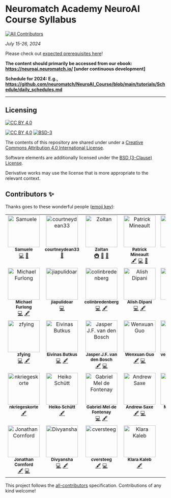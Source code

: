 # Neuromatch Academy NeuroAI Course Syllabus
<!-- ALL-CONTRIBUTORS-BADGE:START - Do not remove or modify this section -->
[![All Contributors](https://img.shields.io/badge/all_contributors-32-orange.svg?style=flat-square)](#contributors-)
<!-- ALL-CONTRIBUTORS-BADGE:END -->


*July 15-26, 2024*


Please check out [expected prerequisites here](https://github.com/NeuromatchAcademy/precourse/blob/main/prereqs/ComputationalNeuroscience.md)!

**The content should primarily be accessed from our ebook: https://neuroai.neuromatch.io/ [under continuous development]**

**Schedule for 2024: E.g., https://github.com/neuromatch/NeuroAI_Course/blob/main/tutorials/Schedule/daily_schedules.md**

---

## Licensing

[![CC BY 4.0][cc-by-image]][cc-by]

[![CC BY 4.0][cc-by-shield]][cc-by] [![BSD-3][bsd-3-shield]][bsd-3]

The contents of this repository are shared under under a [Creative Commons Attribution 4.0 International License][cc-by].

Software elements are additionally licensed under the [BSD (3-Clause) License][bsd-3].

Derivative works may use the license that is more appropriate to the relevant context.

[cc-by]: http://creativecommons.org/licenses/by/4.0/
[cc-by-image]: https://i.creativecommons.org/l/by/4.0/88x31.png
[cc-by-shield]: https://img.shields.io/badge/License-CC%20BY%204.0-lightgrey.svg

[bsd-3]: https://opensource.org/licenses/BSD-3-Clause
[bsd-3-shield]: https://img.shields.io/badge/License-BSD_3--Clause-blue.svg

## Contributors ✨

Thanks goes to these wonderful people ([emoji key](https://allcontributors.org/docs/en/emoji-key)):

<!-- ALL-CONTRIBUTORS-LIST:START - Do not remove or modify this section -->
<!-- prettier-ignore-start -->
<!-- markdownlint-disable -->
<table>
  <tbody>
    <tr>
      <td align="center" valign="top" width="14.28%"><a href="https://github.com/SamueleBolotta"><img src="https://avatars.githubusercontent.com/u/57507442?v=4?s=100" width="100px;" alt="Samuele "/><br /><sub><b>Samuele </b></sub></a><br /><a href="https://github.com/neuromatch/NeuroAI_Course/commits?author=SamueleBolotta" title="Code">💻</a> <a href="https://github.com/neuromatch/NeuroAI_Course/issues?q=author%3ASamueleBolotta" title="Bug reports">🐛</a></td>
      <td align="center" valign="top" width="14.28%"><a href="https://github.com/courtneydean33"><img src="https://avatars.githubusercontent.com/u/114959284?v=4?s=100" width="100px;" alt="courtneydean33"/><br /><sub><b>courtneydean33</b></sub></a><br /><a href="#projectManagement-courtneydean33" title="Project Management">📆</a></td>
      <td align="center" valign="top" width="14.28%"><a href="https://github.com/iamzoltan"><img src="https://avatars.githubusercontent.com/u/21369773?v=4?s=100" width="100px;" alt="Zoltan"/><br /><sub><b>Zoltan</b></sub></a><br /><a href="#infra-iamzoltan" title="Infrastructure (Hosting, Build-Tools, etc)">🚇</a> <a href="#maintenance-iamzoltan" title="Maintenance">🚧</a> <a href="https://github.com/neuromatch/NeuroAI_Course/pulls?q=is%3Apr+reviewed-by%3Aiamzoltan" title="Reviewed Pull Requests">👀</a></td>
      <td align="center" valign="top" width="14.28%"><a href="http://xcorr.dev"><img src="https://avatars.githubusercontent.com/u/3516539?v=4?s=100" width="100px;" alt="Patrick Mineault"/><br /><sub><b>Patrick Mineault</b></sub></a><br /><a href="#content-patrickmineault" title="Content">🖋</a> <a href="https://github.com/neuromatch/NeuroAI_Course/commits?author=patrickmineault" title="Code">💻</a> <a href="#design-patrickmineault" title="Design">🎨</a></td>
      <td align="center" valign="top" width="14.28%"><a href="https://github.com/glibesyck"><img src="https://avatars.githubusercontent.com/u/71762371?v=4?s=100" width="100px;" alt="glibesyck"/><br /><sub><b>glibesyck</b></sub></a><br /><a href="https://github.com/neuromatch/NeuroAI_Course/commits?author=glibesyck" title="Code">💻</a></td>
      <td align="center" valign="top" width="14.28%"><a href="http://johnmarktaylor.com"><img src="https://avatars.githubusercontent.com/u/16569815?v=4?s=100" width="100px;" alt="JohnMark Taylor"/><br /><sub><b>JohnMark Taylor</b></sub></a><br /><a href="https://github.com/neuromatch/NeuroAI_Course/commits?author=johnmarktaylor91" title="Code">💻</a> <a href="#content-johnmarktaylor91" title="Content">🖋</a></td>
      <td align="center" valign="top" width="14.28%"><a href="http://colleenjg.github.io"><img src="https://avatars.githubusercontent.com/u/26847334?v=4?s=100" width="100px;" alt="Colleen J. Gillon"/><br /><sub><b>Colleen J. Gillon</b></sub></a><br /><a href="https://github.com/neuromatch/NeuroAI_Course/commits?author=colleenjg" title="Code">💻</a> <a href="#content-colleenjg" title="Content">🖋</a></td>
    </tr>
    <tr>
      <td align="center" valign="top" width="14.28%"><a href="https://github.com/furlong-cmu"><img src="https://avatars.githubusercontent.com/u/1517692?v=4?s=100" width="100px;" alt="Michael Furlong"/><br /><sub><b>Michael Furlong</b></sub></a><br /><a href="https://github.com/neuromatch/NeuroAI_Course/commits?author=furlong-cmu" title="Code">💻</a> <a href="#content-furlong-cmu" title="Content">🖋</a></td>
      <td align="center" valign="top" width="14.28%"><a href="http://jiapulidoar.github.io"><img src="https://avatars.githubusercontent.com/u/13878096?v=4?s=100" width="100px;" alt="jiapulidoar"/><br /><sub><b>jiapulidoar</b></sub></a><br /><a href="https://github.com/neuromatch/NeuroAI_Course/commits?author=jiapulidoar" title="Code">💻</a></td>
      <td align="center" valign="top" width="14.28%"><a href="https://github.com/colinbredenberg"><img src="https://avatars.githubusercontent.com/u/32182114?v=4?s=100" width="100px;" alt="colinbredenberg"/><br /><sub><b>colinbredenberg</b></sub></a><br /><a href="https://github.com/neuromatch/NeuroAI_Course/commits?author=colinbredenberg" title="Code">💻</a> <a href="#content-colinbredenberg" title="Content">🖋</a></td>
      <td align="center" valign="top" width="14.28%"><a href="https://alishdipani.github.io/"><img src="https://avatars.githubusercontent.com/u/21101992?v=4?s=100" width="100px;" alt="Alish Dipani"/><br /><sub><b>Alish Dipani</b></sub></a><br /><a href="https://github.com/neuromatch/NeuroAI_Course/commits?author=alishdipani" title="Code">💻</a> <a href="#content-alishdipani" title="Content">🖋</a></td>
      <td align="center" valign="top" width="14.28%"><a href="https://github.com/NogaMudrik"><img src="https://avatars.githubusercontent.com/u/90283200?v=4?s=100" width="100px;" alt="Noga"/><br /><sub><b>Noga</b></sub></a><br /><a href="#content-NogaMudrik" title="Content">🖋</a> <a href="https://github.com/neuromatch/NeuroAI_Course/commits?author=NogaMudrik" title="Code">💻</a></td>
      <td align="center" valign="top" width="14.28%"><a href="https://ssnio.github.io/"><img src="https://avatars.githubusercontent.com/u/49148519?v=4?s=100" width="100px;" alt="Saeed Salehi"/><br /><sub><b>Saeed Salehi</b></sub></a><br /><a href="https://github.com/neuromatch/NeuroAI_Course/commits?author=ssnio" title="Code">💻</a> <a href="#content-ssnio" title="Content">🖋</a></td>
      <td align="center" valign="top" width="14.28%"><a href="http://hosseinadeli.github.io"><img src="https://avatars.githubusercontent.com/u/17715264?v=4?s=100" width="100px;" alt="Hossein Adeli"/><br /><sub><b>Hossein Adeli</b></sub></a><br /><a href="https://github.com/neuromatch/NeuroAI_Course/commits?author=Hosseinadeli" title="Code">💻</a> <a href="#content-Hosseinadeli" title="Content">🖋</a></td>
    </tr>
    <tr>
      <td align="center" valign="top" width="14.28%"><a href="https://github.com/zfying"><img src="https://avatars.githubusercontent.com/u/43172315?v=4?s=100" width="100px;" alt="zfying"/><br /><sub><b>zfying</b></sub></a><br /><a href="https://github.com/neuromatch/NeuroAI_Course/commits?author=zfying" title="Code">💻</a> <a href="#content-zfying" title="Content">🖋</a></td>
      <td align="center" valign="top" width="14.28%"><a href="https://github.com/eivinasbutkus"><img src="https://avatars.githubusercontent.com/u/29067932?v=4?s=100" width="100px;" alt="Eivinas Butkus"/><br /><sub><b>Eivinas Butkus</b></sub></a><br /><a href="https://github.com/neuromatch/NeuroAI_Course/commits?author=eivinasbutkus" title="Code">💻</a> <a href="#content-eivinasbutkus" title="Content">🖋</a></td>
      <td align="center" valign="top" width="14.28%"><a href="https://github.com/JasperVanDenBosch"><img src="https://avatars.githubusercontent.com/u/1508492?v=4?s=100" width="100px;" alt="Jasper J.F. van den Bosch"/><br /><sub><b>Jasper J.F. van den Bosch</b></sub></a><br /><a href="#content-JasperVanDenBosch" title="Content">🖋</a> <a href="https://github.com/neuromatch/NeuroAI_Course/commits?author=JasperVanDenBosch" title="Code">💻</a></td>
      <td align="center" valign="top" width="14.28%"><a href="https://github.com/wenx-guo"><img src="https://avatars.githubusercontent.com/u/29089255?v=4?s=100" width="100px;" alt="Wenxuan Guo"/><br /><sub><b>Wenxuan Guo</b></sub></a><br /><a href="#content-wenx-guo" title="Content">🖋</a> <a href="https://github.com/neuromatch/NeuroAI_Course/commits?author=wenx-guo" title="Code">💻</a></td>
      <td align="center" valign="top" width="14.28%"><a href="https://github.com/veronicabossio"><img src="https://avatars.githubusercontent.com/u/47635187?v=4?s=100" width="100px;" alt="veronicabossio"/><br /><sub><b>veronicabossio</b></sub></a><br /><a href="#content-veronicabossio" title="Content">🖋</a> <a href="https://github.com/neuromatch/NeuroAI_Course/commits?author=veronicabossio" title="Code">💻</a></td>
      <td align="center" valign="top" width="14.28%"><a href="https://github.com/myhannahchoi"><img src="https://avatars.githubusercontent.com/u/22950769?v=4?s=100" width="100px;" alt="Hannah Choi"/><br /><sub><b>Hannah Choi</b></sub></a><br /><a href="#content-myhannahchoi" title="Content">🖋</a></td>
      <td align="center" valign="top" width="14.28%"><a href="http://saakethm.github.io"><img src="https://avatars.githubusercontent.com/u/76604611?v=4?s=100" width="100px;" alt="Saaketh Medepalli"/><br /><sub><b>Saaketh Medepalli</b></sub></a><br /><a href="#content-saakethmm" title="Content">🖋</a> <a href="https://github.com/neuromatch/NeuroAI_Course/commits?author=saakethmm" title="Code">💻</a></td>
    </tr>
    <tr>
      <td align="center" valign="top" width="14.28%"><a href="https://github.com/nkriegeskorte"><img src="https://avatars.githubusercontent.com/u/49072992?v=4?s=100" width="100px;" alt="nkriegeskorte"/><br /><sub><b>nkriegeskorte</b></sub></a><br /><a href="#content-nkriegeskorte" title="Content">🖋</a></td>
      <td align="center" valign="top" width="14.28%"><a href="http://heikoschuett.github.io"><img src="https://avatars.githubusercontent.com/u/13691026?v=4?s=100" width="100px;" alt="Heiko Schütt"/><br /><sub><b>Heiko Schütt</b></sub></a><br /><a href="#content-HeikoSchuett" title="Content">🖋</a></td>
      <td align="center" valign="top" width="14.28%"><a href="https://github.com/meldefon"><img src="https://avatars.githubusercontent.com/u/3287534?v=4?s=100" width="100px;" alt="Gabriel Mel de Fontenay"/><br /><sub><b>Gabriel Mel de Fontenay</b></sub></a><br /><a href="https://github.com/neuromatch/NeuroAI_Course/commits?author=meldefon" title="Code">💻</a> <a href="#content-meldefon" title="Content">🖋</a></td>
      <td align="center" valign="top" width="14.28%"><a href="http://saxelab.org"><img src="https://avatars.githubusercontent.com/u/4165949?v=4?s=100" width="100px;" alt="Andrew Saxe"/><br /><sub><b>Andrew Saxe</b></sub></a><br /><a href="#content-asaxe" title="Content">🖋</a> <a href="https://github.com/neuromatch/NeuroAI_Course/commits?author=asaxe" title="Code">💻</a></td>
      <td align="center" valign="top" width="14.28%"><a href="https://github.com/mkanwal"><img src="https://avatars.githubusercontent.com/u/5432199?v=4?s=100" width="100px;" alt="Max Kanwal"/><br /><sub><b>Max Kanwal</b></sub></a><br /><a href="#content-mkanwal" title="Content">🖋</a> <a href="https://github.com/neuromatch/NeuroAI_Course/commits?author=mkanwal" title="Code">💻</a></td>
      <td align="center" valign="top" width="14.28%"><a href="https://github.com/celiasmith"><img src="https://avatars.githubusercontent.com/u/1984851?v=4?s=100" width="100px;" alt="Chris Eliasmith"/><br /><sub><b>Chris Eliasmith</b></sub></a><br /><a href="#content-celiasmith" title="Content">🖋</a></td>
      <td align="center" valign="top" width="14.28%"><a href="http://roman-pogodin.com/"><img src="https://avatars.githubusercontent.com/u/11966916?v=4?s=100" width="100px;" alt="Roman Pogodin"/><br /><sub><b>Roman Pogodin</b></sub></a><br /><a href="#content-romanpogodin" title="Content">🖋</a> <a href="https://github.com/neuromatch/NeuroAI_Course/commits?author=romanpogodin" title="Code">💻</a></td>
    </tr>
    <tr>
      <td align="center" valign="top" width="14.28%"><a href="https://jcornford.github.io/"><img src="https://avatars.githubusercontent.com/u/8012514?v=4?s=100" width="100px;" alt="Jonathan Cornford"/><br /><sub><b>Jonathan Cornford</b></sub></a><br /><a href="#content-jcornford" title="Content">🖋</a> <a href="https://github.com/neuromatch/NeuroAI_Course/commits?author=jcornford" title="Code">💻</a></td>
      <td align="center" valign="top" width="14.28%"><a href="https://github.com/divyansha1115"><img src="https://avatars.githubusercontent.com/u/31177245?v=4?s=100" width="100px;" alt="Divyansha"/><br /><sub><b>Divyansha</b></sub></a><br /><a href="https://github.com/neuromatch/NeuroAI_Course/commits?author=divyansha1115" title="Code">💻</a> <a href="#content-divyansha1115" title="Content">🖋</a></td>
      <td align="center" valign="top" width="14.28%"><a href="https://github.com/cversteeg"><img src="https://avatars.githubusercontent.com/u/15896921?v=4?s=100" width="100px;" alt="cversteeg"/><br /><sub><b>cversteeg</b></sub></a><br /><a href="#content-cversteeg" title="Content">🖋</a> <a href="https://github.com/neuromatch/NeuroAI_Course/commits?author=cversteeg" title="Code">💻</a></td>
      <td align="center" valign="top" width="14.28%"><a href="https://github.com/klarakaleb"><img src="https://avatars.githubusercontent.com/u/19540403?v=4?s=100" width="100px;" alt="Klara Kaleb"/><br /><sub><b>Klara Kaleb</b></sub></a><br /><a href="#content-klarakaleb" title="Content">🖋</a></td>
    </tr>
  </tbody>
</table>

<!-- markdownlint-restore -->
<!-- prettier-ignore-end -->

<!-- ALL-CONTRIBUTORS-LIST:END -->

This project follows the [all-contributors](https://github.com/all-contributors/all-contributors) specification. Contributions of any kind welcome!
